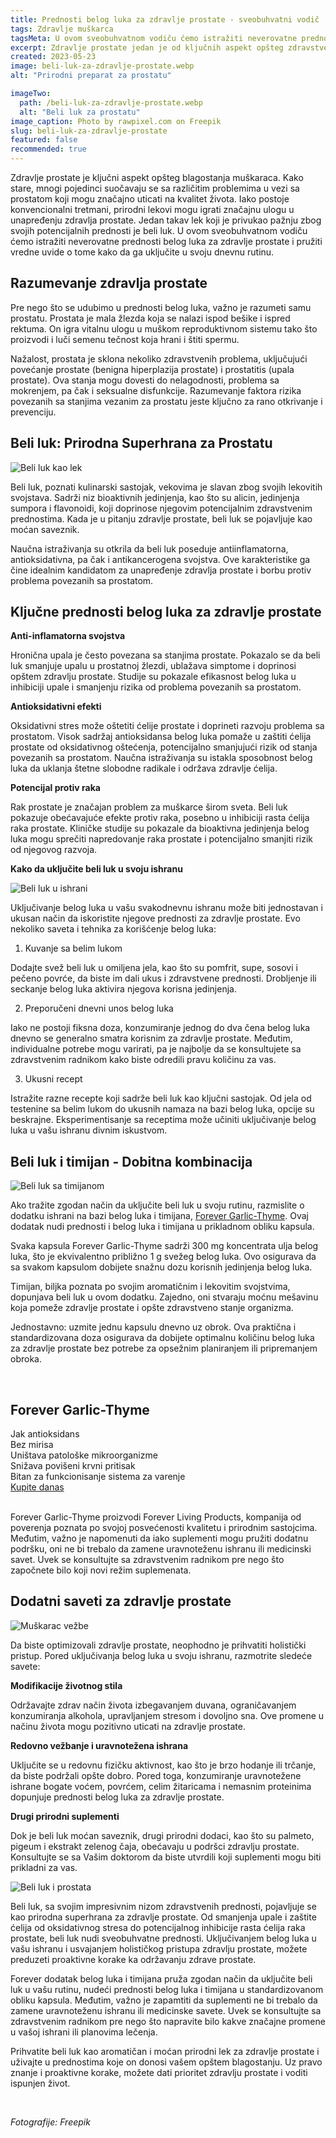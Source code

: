 ```yaml
---
title: Prednosti belog luka za zdravlje prostate - sveobuhvatni vodič
tags: Zdravlje muškarca
tagsMeta: U ovom sveobuhvatnom vodiču ćemo istražiti neverovatne prednosti belog luka za zdravlje prostate i pružiti vredne uvide o tome kako da ga uključite u svoju dnevnu rutinu.
excerpt: Zdravlje prostate jedan je od ključnih aspekt opšteg zdravstvenog stanja muškaraca.
created: 2023-05-23
image: beli-luk-za-zdravlje-prostate.webp
alt: "Prirodni preparat za prostatu"

imageTwo:
  path: /beli-luk-za-zdravlje-prostate.webp
  alt: "Beli luk za prostatu"
image_caption: Photo by rawpixel.com on Freepik
slug: beli-luk-za-zdravlje-prostate
featured: false
recommended: true
---
```


<div class="text-component line-height-lg v-space-md">

<!-- <div class="tldr-box">
  <div class="tldr-box__content">
	<span class="text-base font-bold">Key takeaways</span>
    <ul class="list list--ul margin-top-sm margin-bottom-0">
      <li>Lorem, ipsum</li>
      <li>Lorem ipsum dolor sit amet</li>
      <li>Lorem, ipsum</li>
    </ul>
  </div>
</div> -->


Zdravlje prostate je ključni aspekt opšteg blagostanja muškaraca. Kako stare, mnogi pojedinci suočavaju se sa različitim problemima u vezi sa prostatom koji mogu značajno uticati na kvalitet života. Iako postoje konvencionalni tretmani, prirodni lekovi mogu igrati značajnu ulogu u unapređenju zdravlja prostate. Jedan takav lek koji je privukao pažnju zbog svojih potencijalnih prednosti je beli luk. U ovom sveobuhvatnom vodiču ćemo istražiti neverovatne prednosti belog luka za zdravlje prostate i pružiti vredne uvide o tome kako da ga uključite u svoju dnevnu rutinu.

## Razumevanje zdravlja prostate

Pre nego što se udubimo u prednosti belog luka, važno je razumeti samu prostatu. Prostata je mala žlezda koja se nalazi ispod bešike i ispred rektuma. On igra vitalnu ulogu u muškom reproduktivnom sistemu tako što proizvodi i luči semenu tečnost koja hrani i štiti spermu.

Nažalost, prostata je sklona nekoliko zdravstvenih problema, uključujući povećanje prostate (benigna hiperplazija prostate) i prostatitis (upala prostate). Ova stanja mogu dovesti do nelagodnosti, problema sa mokrenjem, pa čak i seksualne disfunkcije. Razumevanje faktora rizika povezanih sa stanjima vezanim za prostatu jeste ključno za rano otkrivanje i prevenciju.

## Beli luk: Prirodna Superhrana za Prostatu

![Beli luk kao lek](./images/beli-luk.webp)

Beli luk, poznati kulinarski sastojak, vekovima je slavan zbog svojih lekovitih svojstava. Sadrži niz bioaktivnih jedinjenja, kao što su alicin, jedinjenja sumpora i flavonoidi, koji doprinose njegovim potencijalnim zdravstvenim prednostima. Kada je u pitanju zdravlje prostate, beli luk se pojavljuje kao moćan saveznik.

Naučna istraživanja su otkrila da beli luk poseduje antiinflamatorna, antioksidativna, pa čak i antikancerogena svojstva. Ove karakteristike ga čine idealnim kandidatom za unapređenje zdravlja prostate i borbu protiv problema povezanih sa prostatom.

## Ključne prednosti belog luka za zdravlje prostate

**Anti-inflamatorna svojstva**

Hronična upala je često povezana sa stanjima prostate. Pokazalo se da beli luk smanjuje upalu u prostatnoj žlezdi, ublažava simptome i doprinosi opštem zdravlju prostate. Studije su pokazale efikasnost belog luka u inhibiciji upale i smanjenju rizika od problema povezanih sa prostatom.

**Antioksidativni efekti**

Oksidativni stres može oštetiti ćelije prostate i doprineti razvoju problema sa prostatom. Visok sadržaj antioksidansa belog luka pomaže u zaštiti ćelija prostate od oksidativnog oštećenja, potencijalno smanjujući rizik od stanja povezanih sa prostatom. Naučna istraživanja su istakla sposobnost belog luka da uklanja štetne slobodne radikale i održava zdravlje ćelija.

**Potencijal protiv raka**

Rak prostate je značajan problem za muškarce širom sveta. Beli luk pokazuje obećavajuće efekte protiv raka, posebno u inhibiciji rasta ćelija raka prostate. Kliničke studije su pokazale da bioaktivna jedinjenja belog luka mogu sprečiti napredovanje raka prostate i potencijalno smanjiti rizik od njegovog razvoja.

**Kako da uključite beli luk u svoju ishranu**

![Beli luk u ishrani](./images/beli-luk-testenina.webp)

Uključivanje belog luka u vašu svakodnevnu ishranu može biti jednostavan i ukusan način da iskoristite njegove prednosti za zdravlje prostate. Evo nekoliko saveta i tehnika za korišćenje belog luka:

1. Kuvanje sa belim lukom

Dodajte svež beli luk u omiljena jela, kao što su pomfrit, supe, sosovi i pečeno povrće, da biste im dali ukus i zdravstvene prednosti. Drobljenje ili seckanje belog luka aktivira njegova korisna jedinjenja.

2. Preporučeni dnevni unos belog luka

Iako ne postoji fiksna doza, konzumiranje jednog do dva čena belog luka dnevno se generalno smatra korisnim za zdravlje prostate. Međutim, individualne potrebe mogu varirati, pa je najbolje da se konsultujete sa zdravstvenim radnikom kako biste odredili pravu količinu za vas.

3. Ukusni recept

Istražite razne recepte koji sadrže beli luk kao ključni sastojak. Od jela od testenine sa belim lukom do ukusnih namaza na bazi belog luka, opcije su beskrajne. Eksperimentisanje sa receptima može učiniti uključivanje belog luka u vašu ishranu divnim iskustvom.

## Beli luk i timijan - Dobitna kombinacija

![Beli luk sa timijanom](./images/forever-garlic-thyme.webp)

Ako tražite zgodan način da uključite beli luk u svoju rutinu, razmislite o dodatku ishrani na bazi belog luka i timijana, [Forever Garlic-Thyme](../../dodaci-ishrani/forever-beli-luk/). Ovaj dodatak nudi prednosti i belog luka i timijana u prikladnom obliku kapsula.

Svaka kapsula Forever Garlic-Thyme sadrži 300 mg koncentrata ulja belog luka, što je ekvivalentno približno 1 g svežeg belog luka. Ovo osigurava da sa svakom kapsulom dobijete snažnu dozu korisnih jedinjenja belog luka.

Timijan, biljka poznata po svojim aromatičnim i lekovitim svojstvima, dopunjava beli luk u ovom dodatku. Zajedno, oni stvaraju moćnu mešavinu koja pomeže zdravlje prostate i opšte zdravstveno stanje organizma.

Jednostavno: uzmite jednu kapsulu dnevno uz obrok. Ova praktična i standardizovana doza osigurava da dobijete optimalnu količinu belog luka za zdravlje prostate bez potrebe za opsežnim planiranjem ili pripremanjem obroka.

<br>

<div class="text-component__block padding-y-md padding-x-md radius-lg margin-top-md bg-white">
	<div class="grid gap-sm">
		<div class="col-12@md">
			<g-image class="" src="~/assets/img/forever_garlic_thyme.webp" alt="Beli luk u granulama"></g-image>
		</div>
		<div class="col-12@md">
			<div class="flex flex-wrap gap-sm items-center">
				<div class="">
					<h2 class="text-lg">Forever Garlic-Thyme</h2>
				</div>
        <div class="grid margin-bottom-lg gap-xxs">
					<div class="flex items-center text-sm">
						<g-image style="width: auto !important;" class="margin-left-important" src="~/assets/img/check.svg"></g-image>
							Jak antioksidans
					</div>
          <div class="flex items-center text-sm">
						<g-image style="width: auto !important;" class="margin-left-important" src="~/assets/img/check.svg"></g-image>
			Bez mirisa
					</div>
          <div class="flex items-center text-sm">
						<g-image style="width: auto !important;" class="margin-left-important" src="~/assets/img/check.svg"></g-image>
					Uništava patološke mikroorganizme
					</div>
          <div class="flex items-center text-sm">
						<g-image style="width: auto !important;" class="margin-left-important" src="~/assets/img/check.svg"></g-image>
				Snižava povišeni krvni pritisak
					</div>
					 <div class="flex items-center text-sm">
						<g-image style="width: auto !important;" class="margin-left-important" src="~/assets/img/check.svg"></g-image>
				Bitan za funkcionisanje sistema za varenje
					</div>
				</div>
			</div>
			<div class="flex gap-md@sm gap-md flex-column flex-row@sm padding-top-lg justify-between@sm items-center">
				<a href="https://flpshop.rs/dodaci-ishrani/11631/forever-garlic-thyme/360000954255/personal.html" class="kupiteCTA btn btn--primary flex-grow center-between@lg justify-center btn--md">
					Kupite danas
				</a>
				<g-image style="width: auto !important;" class="" src="~/assets/img/logo-futer.png"></g-image>
			</div>
		</div>
	</div>
</div>

<br>

Forever Garlic-Thyme proizvodi Forever Living Products, kompanija od poverenja poznata po svojoj posvećenosti kvalitetu i prirodnim sastojcima. Međutim, važno je napomenuti da iako suplementi mogu pružiti dodatnu podršku, oni ne bi trebalo da zamene uravnoteženu ishranu ili medicinski savet. Uvek se konsultujte sa zdravstvenim radnikom pre nego što započnete bilo koji novi režim suplemenata.

## Dodatni saveti za zdravlje prostate


![Muškarac vežbe](./images/vezba-muskarac.webp)

Da biste optimizovali zdravlje prostate, neophodno je prihvatiti holistički pristup. Pored uključivanja belog luka u svoju ishranu, razmotrite sledeće savete:

**Modifikacije životnog stila**

Održavajte zdrav način života izbegavanjem duvana, ograničavanjem konzumiranja alkohola, upravljanjem stresom i dovoljno sna. Ove promene u načinu života mogu pozitivno uticati na zdravlje prostate.

**Redovno vežbanje i uravnotežena ishrana**

Uključite se u redovnu fizičku aktivnost, kao što je brzo hodanje ili trčanje, da biste podržali opšte dobro. Pored toga, konzumiranje uravnotežene ishrane bogate voćem, povrćem, celim žitaricama i nemasnim proteinima dopunjuje prednosti belog luka za zdravlje prostate.

**Drugi prirodni suplementi**

Dok je beli luk moćan saveznik, drugi prirodni dodaci, kao što su palmeto, pigeum i ekstrakt zelenog čaja, obećavaju u podršci zdravlju prostate. Konsultujte se sa Vašim doktorom da biste utvrdili koji suplementi mogu biti prikladni za vas.





![Beli luk i prostata](./images/beli-luk-i-prostata-2.webp)


Beli luk, sa svojim impresivnim nizom zdravstvenih prednosti, pojavljuje se kao prirodna superhrana za zdravlje prostate. Od smanjenja upale i zaštite ćelija od oksidativnog stresa do potencijalnog inhibicije rasta ćelija raka prostate, beli luk nudi sveobuhvatne prednosti. Uključivanjem belog luka u vašu ishranu i usvajanjem holističkog pristupa zdravlju prostate, možete preduzeti proaktivne korake ka održavanju zdrave prostate.

Forever dodatak belog luka i timijana pruža zgodan način da uključite beli luk u vašu rutinu, nudeći prednosti belog luka i timijana u standardizovanom obliku kapsula. Međutim, važno je zapamtiti da suplementi ne bi trebalo da zamene uravnoteženu ishranu ili medicinske savete. Uvek se konsultujte sa zdravstvenim radnikom pre nego što napravite bilo kakve značajne promene u vašoj ishrani ili planovima lečenja.

Prihvatite beli luk kao aromatičan i moćan prirodni lek za zdravlje prostate i uživajte u prednostima koje on donosi vašem opštem blagostanju. Uz pravo znanje i proaktivne korake, možete dati prioritet zdravlju prostate i voditi ispunjen život.


<br>

_Fotografije: Freepik_

</div>
